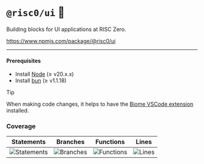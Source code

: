# `@risc0/ui` 🎨

Building blocks for UI applications at RISC Zero.

https://www.npmjs.com/package/@risc0/ui

---

#### Prerequisites

- Install [Node](https://nodejs.org/en) (≥ v20.x.x)
- Install [bun](https://bun.sh/) (≥ v1.1.18)

> [!TIP]  
> When making code changes, it helps to have the [Biome VSCode extension](https://marketplace.visualstudio.com/items?itemName=biomejs.biome) installed.

### Coverage 

| Statements                  | Branches                | Functions                 | Lines             |
| --------------------------- | ----------------------- | ------------------------- | ----------------- |
| ![Statements](https://img.shields.io/badge/statements-37.6%25-red.svg?style=flat) | ![Branches](https://img.shields.io/badge/branches-70.83%25-red.svg?style=flat) | ![Functions](https://img.shields.io/badge/functions-51.42%25-red.svg?style=flat) | ![Lines](https://img.shields.io/badge/lines-37.6%25-red.svg?style=flat) |
